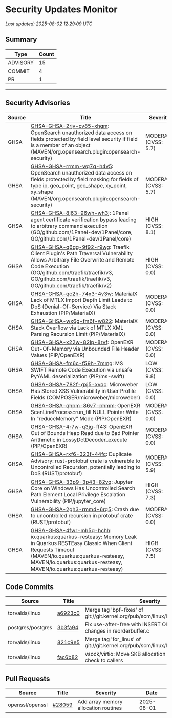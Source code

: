 # Security Updates Monitor

*Last updated: 2025-08-02 12:29:09 UTC*

## Summary
| Type | Count |
|------|-------|
| ADVISORY | 15 |
| COMMIT | 4 |
| PR | 1 |

---

## Security Advisories

| Source | Title | Severity | Date |
|--------|-------|----------|------|
| GHSA | [GHSA-GHSA-2rjv-cv85-xhgm](https://github.com/advisories/GHSA-2rjv-cv85-xhgm): OpenSearch unauthorized data access on fields protected by field level security if field is a member of an object (MAVEN/org.opensearch.plugin:opensearch-security) | MODERATE (CVSS: 5.7) | 2025-08-01 |
| GHSA | [GHSA-GHSA-rrmm-wq7q-h4v5](https://github.com/advisories/GHSA-rrmm-wq7q-h4v5): OpenSearch unauthorized data access on fields protected by field masking for fields of type ip, geo_point, geo_shape, xy_point, xy_shape (MAVEN/org.opensearch.plugin:opensearch-security) | MODERATE (CVSS: 5.7) | 2025-08-01 |
| GHSA | [GHSA-GHSA-8j63-96wh-wh3j](https://github.com/advisories/GHSA-8j63-96wh-wh3j): 1Panel agent certificate verification bypass leading to arbitrary command execution (GO/github.com/1Panel-dev/1Panel/core, GO/github.com/1Panel-dev/1Panel/core) | HIGH (CVSS: 8.1) | 2025-08-01 |
| GHSA | [GHSA-GHSA-q6gg-9f92-r9wg](https://github.com/advisories/GHSA-q6gg-9f92-r9wg): Traefik Client Plugin's Path Traversal Vulnerability Allows Arbitrary File Overwrite and Remote Code Execution (GO/github.com/traefik/traefik/v3, GO/github.com/traefik/traefik/v3, GO/github.com/traefik/traefik/v2) | HIGH (CVSS: 0.0) | 2025-08-01 |
| GHSA | [GHSA-GHSA-qc2h-74x3-4v3w](https://github.com/advisories/GHSA-qc2h-74x3-4v3w): MaterialX Lack of MTLX Import Depth Limit Leads to DoS (Denial-Of-Service) Via Stack Exhaustion (PIP/MaterialX) | MODERATE (CVSS: 0.0) | 2025-07-31 |
| GHSA | [GHSA-GHSA-wx6g-fm6f-w822](https://github.com/advisories/GHSA-wx6g-fm6f-w822): MaterialX Stack Overflow via Lack of MTLX XML Parsing Recursion Limit  (PIP/MaterialX) | MODERATE (CVSS: 0.0) | 2025-07-31 |
| GHSA | [GHSA-GHSA-x22w-82jp-8rvf](https://github.com/advisories/GHSA-x22w-82jp-8rvf): OpenEXR Out-Of-Memory via Unbounded File Header Values (PIP/OpenEXR) | MODERATE (CVSS: 0.0) | 2025-07-31 |
| GHSA | [GHSA-GHSA-fm6c-f59h-7mmg](https://github.com/advisories/GHSA-fm6c-f59h-7mmg): MS SWIFT Remote Code Execution via unsafe PyYAML deserialization (PIP/ms-swift) | LOW (CVSS: 9.8) | 2025-07-31 |
| GHSA | [GHSA-GHSA-782f-gxj5-xvqc](https://github.com/advisories/GHSA-782f-gxj5-xvqc): Microweber Has Stored XSS Vulnerability in User Profile Fields (COMPOSER/microweber/microweber) | LOW (CVSS: 0.0) | 2025-07-31 |
| GHSA | [GHSA-GHSA-qhpm-86v7-phmm](https://github.com/advisories/GHSA-qhpm-86v7-phmm): OpenEXR ScanLineProcess::run_fill NULL Pointer Write In "reduceMemory" Mode (PIP/OpenEXR) | MODERATE (CVSS: 0.0) | 2025-07-31 |
| GHSA | [GHSA-GHSA-4r7w-q3jg-ff43](https://github.com/advisories/GHSA-4r7w-q3jg-ff43): OpenEXR Out of Bounds Heap Read due to Bad Pointer Arithmetic in LossyDctDecoder_execute (PIP/OpenEXR) | MODERATE (CVSS: 0.0) | 2025-07-31 |
| GHSA | [GHSA-GHSA-rxf6-323f-44fc](https://github.com/advisories/GHSA-rxf6-323f-44fc): Duplicate Advisory: rust-protobuf crate is vulnerable to Uncontrolled Recursion, potentially leading to DoS (RUST/protobuf) | MODERATE (CVSS: 5.9) | 2025-07-05 |
| GHSA | [GHSA-GHSA-33p9-3p43-82vq](https://github.com/advisories/GHSA-33p9-3p43-82vq): Jupyter Core on Windows Has Uncontrolled Search Path Element Local Privilege Escalation Vulnerability (PIP/jupyter_core) | HIGH (CVSS: 7.3) | 2025-06-04 |
| GHSA | [GHSA-GHSA-2gh3-rmm4-6rq5](https://github.com/advisories/GHSA-2gh3-rmm4-6rq5): Crash due to uncontrolled recursion in protobuf crate (RUST/protobuf) | MODERATE (CVSS: 0.0) | 2025-03-07 |
| GHSA | [GHSA-GHSA-4fwr-mh5q-hchh](https://github.com/advisories/GHSA-4fwr-mh5q-hchh): io.quarkus:quarkus-resteasy: Memory Leak in Quarkus RESTEasy Classic When Client Requests Timeout (MAVEN/io.quarkus:quarkus-resteasy, MAVEN/io.quarkus:quarkus-resteasy, MAVEN/io.quarkus:quarkus-resteasy) | HIGH (CVSS: 7.5) | 2025-02-26 |

## Code Commits

| Source | Title | Severity | Date |
|--------|-------|----------|------|
| torvalds/linux | [a6923c0](https://github.com/torvalds/linux/commit/a6923c06a3b2e2c534ae28c53a7531e76cc95cfa) | Merge tag 'bpf-fixes' of git://git.kernel.org/pub/scm/linux/kernel/git/bpf/bpf | 2025-08-02 |
| postgres/postgres | [3b3fa94](https://github.com/postgres/postgres/commit/3b3fa949009393541e552b8ae42cc2b03be25549) | Fix use-after-free with INSERT ON CONFLICT changes in reorderbuffer.c | 2025-08-02 |
| torvalds/linux | [821c9e5](https://github.com/torvalds/linux/commit/821c9e515db512904250e1d460109a1dc4c7ef6b) | Merge tag 'for_linus' of git://git.kernel.org/pub/scm/linux/kernel/git/mst/vhost | 2025-08-01 |
| torvalds/linux | [fac6b82](https://github.com/torvalds/linux/commit/fac6b82e0f3eaca33c8c67ec401681b21143ae17) | vsock/virtio: Move SKB allocation lower-bound check to callers | 2025-07-17 |

## Pull Requests

| Source | Title | Severity | Date |
|--------|-------|----------|------|
| openssl/openssl | [#28059](https://github.com/openssl/openssl/pull/28059) | Add array memory allocation routines | 2025-08-01 |

